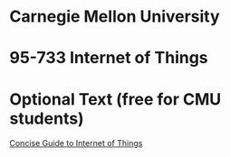 # Carnegie Mellon University

# 95-733 Internet of Things

# Optional Text (free for CMU students)

[Concise Guide to Internet of Things](https://link.springer.com/book/10.1007/978-3-031-57342-2)
